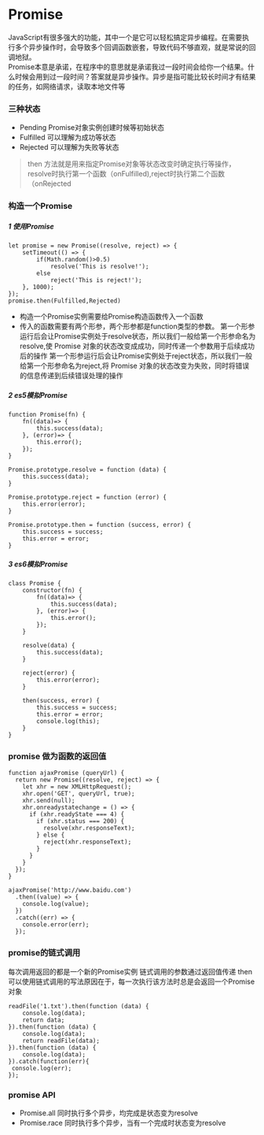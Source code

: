 # Promise
JavaScript有很多强大的功能，其中一个是它可以轻松搞定异步编程。在需要执行多个异步操作时，会导致多个回调函数嵌套，导致代码不够直观，就是常说的回调地狱。  
Promise本意是承诺，在程序中的意思就是承诺我过一段时间会给你一个结果。什么时候会用到过一段时间？答案就是异步操作。异步是指可能比较长时间才有结果的任务，如网络请求，读取本地文件等
### 三种状态
- Pending Promise对象实例创建时候等初始状态
- Fulfilled 可以理解为成功等状态
- Rejected 可以理解为失败等状态
> then 方法就是用来指定Promise对象等状态改变时确定执行等操作，resolve时执行第一个函数（onFulfilled),reject时执行第二个函数（onRejected
### 构造一个Promise
##### 1 使用Promise
```
let promise = new Promise((resolve, reject) => {
    setTimeout(() => {
        if(Math.random()>0.5)
            resolve('This is resolve!');
        else
            reject('This is reject!');
    }, 1000);
});
promise.then(Fulfilled,Rejected)
```
- 构造一个Promise实例需要给Promise构造函数传入一个函数
- 传入的函数需要有两个形参，两个形参都是function类型的参数。
第一个形参运行后会让Promise实例处于resolve状态，所以我们一般给第一个形参命名为resolve,使 Promise 对象的状态改变成成功，同时传递一个参数用于后续成功后的操作
第一个形参运行后会让Promise实例处于reject状态，所以我们一般给第一个形参命名为reject,将 Promise 对象的状态改变为失败，同时将错误的信息传递到后续错误处理的操作
##### 2 es5模拟Promise 
```
function Promise(fn) {
    fn((data)=> {
        this.success(data);
    }, (error)=> {
        this.error();
    });
}

Promise.prototype.resolve = function (data) {
    this.success(data);
}

Promise.prototype.reject = function (error) {
    this.error(error);
}

Promise.prototype.then = function (success, error) {
    this.success = success;
    this.error = error;
}
```
##### 3 es6模拟Promise
```
class Promise {
    constructor(fn) {
        fn((data)=> {
            this.success(data);
        }, (error)=> {
            this.error();
        });
    }

    resolve(data) {
        this.success(data);
    }

    reject(error) {
        this.error(error);
    }

    then(success, error) {
        this.success = success;
        this.error = error;
        console.log(this);
    }
}
``` 
### promise 做为函数的返回值
```
function ajaxPromise (queryUrl) {
  return new Promise((resolve, reject) => {
    let xhr = new XMLHttpRequest();
    xhr.open('GET', queryUrl, true);
    xhr.send(null);
    xhr.onreadystatechange = () => {
      if (xhr.readyState === 4) {
        if (xhr.status === 200) {
          resolve(xhr.responseText);
        } else {
          reject(xhr.responseText);
        }
      }
    }
  });
}

ajaxPromise('http://www.baidu.com')
  .then((value) => {
    console.log(value);
  })
  .catch((err) => {
    console.error(err);
  });
```
### promise的链式调用
每次调用返回的都是一个新的Promise实例
链式调用的参数通过返回值传递
then可以使用链式调用的写法原因在于，每一次执行该方法时总是会返回一个Promise对象
```
readFile('1.txt').then(function (data) {
    console.log(data);
    return data;
}).then(function (data) {
    console.log(data);
    return readFile(data);
}).then(function (data) {
    console.log(data);
}).catch(function(err){
 console.log(err);
});
``` 
### promise API
- Promise.all
同时执行多个异步，均完成是状态变为resolve
- Promise.race
同时执行多个异步，当有一个完成时状态变为resolve